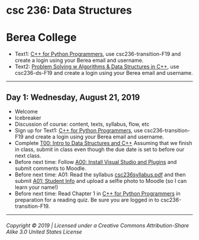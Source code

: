 # csc 236: Data Structures
# Berea College

  - Text1: [C++ for Python Programmers](https://runestone.academy/runestone/books/published/cpp4python/index.html), use csc236-transition-F19 and create a login using your Berea email and username.
  - Text2: [Problem Solving w Algorithms & Data Structures in C++](https://runestone.academy/runestone/books/published/cppds/index.html), use csc236-ds-F19 and create a login using your Berea email and username.
  
---

## Day 1: Wednesday, August 21, 2019
  - Welcome
  - Icebreaker
  - Discussion of course: content, texts, syllabus, flow, etc
  - Sign up for Text1: [C++ for Python Programmers](https://runestone.academy/runestone/books/published/cpp4python/index.html), use csc236-transition-F19 and create a login using your Berea email and username.
  - Complete [T00: Intro to Data Structures and C++](https://docs.google.com/document/d/1rAt_iqmj_WznSwUe7M4R0wdljHDem2XB8dKKxZR1b1w/) Assuming that we finish in class, submit in class even though the due date is set to before our next class.
  - Before next time: Follow [A00: Install Visual Studio and Plugins](https://docs.google.com/document/d/12iJBToSMk2A1n2mSdAmwKnFEpFVlnLz73ulsyt0htNM/edit?usp=sharing) and submit comments to Moodle.
  - Before next time: A01: Read the syllabus [csc236syllabus.pdf](http://cs.berea.edu/courses/csc236_F2019/csc236syllabusF19.pdf) and then submit [A01: Student Info](https://docs.google.com/forms/d/e/1FAIpQLScuvQrux6UV6nGa2h7TE8SXFqf64amCHbe4lU5FfIJgMErhFw/viewform?usp=sf_link) and upload a selfie photo to Moodle (so I can learn your name!)
  - Before next time: Read Chapter 1 in [C++ for Python Programmers](https://runestone.academy/runestone/books/published/cpp4python/index.html) in preparation for a reading quiz. Be sure you are logged in to csc236-transition-F19. 


---
###### Copyright © 2019 | Licensed under a Creative Commons Attribution-Share Alike 3.0 United States License

